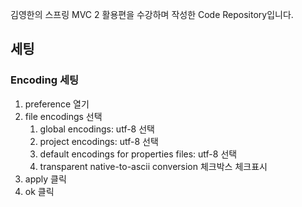 김영한의 스프링 MVC 2 활용편을 수강하며 작성한 Code Repository입니다.

## 세팅

### Encoding 세팅 
1. preference 열기
2. file encodings 선택
    1. global encodings: utf-8 선택
    1. project encodings: utf-8 선택
    1. default encodings for properties files: utf-8 선택
    1. transparent native-to-ascii conversion 체크박스 체크표시
3. apply 클릭
4. ok 클릭
